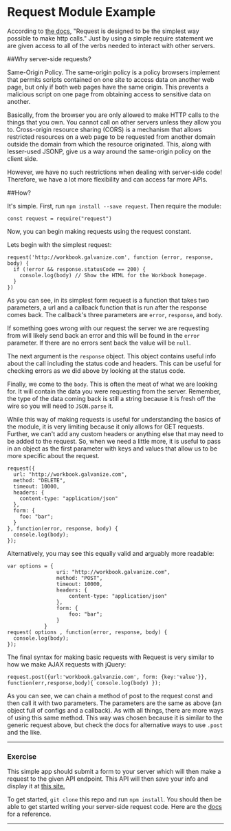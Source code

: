 # Request Module Example

According to [the docs](https://github.com/request/request), "Request is designed to be the simplest way possible to make http calls." Just by using a simple require statement we are given access to all of the verbs needed to interact with other servers. 

##Why server-side requests?

Same-Origin Policy. The same-origin policy is a policy browsers implement that permits scripts contained on one site to access data on another web page, but only if both web pages have the same origin. This prevents a malicious script on one page from obtaining access to sensitive data on another.

Basically, from the browser you are only allowed to make HTTP calls to the things that you own. You cannot call on other servers unless they allow you to. Cross-origin resource sharing (CORS) is a mechanism that allows restricted resources on a web page to be requested from another domain outside the domain from which the resource originated. This, along with lesser-used JSONP, give us a way around the same-origin policy on the client side. 

However, we have no such restrictions when dealing with server-side code! Therefore, we have a lot more flexibility and can access far more APIs.

##How?

It's simple. First, run `npm install --save request`. Then require the module:

```
const request = require("request")
```
Now, you can begin making requests using the request constant. 

Lets begin with the simplest request: 

```
request('http://workbook.galvanize.com', function (error, response, body) {
  if (!error && response.statusCode == 200) {
    console.log(body) // Show the HTML for the Workbook homepage.
  }
})
```

As you can see, in its simplest form request is a function that takes two parameters, a url and a callback function that is run after the response comes back. The callback's three parameters are `error`, `response`, and `body`. 

If something goes wrong with our request the server we are requesting from will likely send back an error and this will be found in the `error` parameter. If there are no errors sent back the value will be `null`. 

The next argument is the `response` object. This object contains useful info about the call including the status code and headers. This can be useful for checking errors as we did above by looking at the status code.

Finally, we come to the `body`. This is often the meat of what we are looking for. It will contain the data you were requesting from the server. Remember, the type of the data coming back is still a string because it is fresh off the wire so you will need to `JSON.parse` it. 

While this way of making requests is useful for understanding the basics of the module, it is very limiting because it only allows for GET requests. Further, we can't add any custom headers or anything else that may need to be added to the request. So, when we need a little more, it is useful to pass in an object as the first parameter with keys and values that allow us to be more specific about the request.

```
request({
  url: "http://workbook.galvanize.com",
  method: "DELETE",
  timeout: 10000,
  headers: {
  	content-type: "application/json"
  },
  form: {
  	foo: "bar";
  }
}, function(error, response, body) {
  console.log(body);
});
```
Alternatively, you may see this equally valid and arguably more readable:
```
var options = {
  				uri: "http://workbook.galvanize.com",
 			 	method: "POST",
  				timeout: 10000,
  				headers: {
  					content-type: "application/json"
  				},
  				form: {
  					foo: "bar";
  				}
			}
request( options , function(error, response, body) {
  console.log(body);
});
```

The final syntax for making basic requests with Request is very similar to how we make AJAX requests with jQuery: 

```
request.post({url:'workbook.galvanzie.com', form: {key:'value'}}, function(err,response,body){ console.log(body) });
```

As you can see, we can chain a method of post to the request const and then call it with two parameters. The parameters are the same as above (an object full of configs and a callback). As with all things, there are more ways of using this same method. This way was chosen because it is similar to the generic request above, but check the docs for alternative ways to use `.post` and the like.

________________

### Exercise

This simple app should submit a form to your server which will then make a request to the given API endpoint. This API will then save your info and display it at [this site.](https://g22-students.herokuapp.com/students)

To get started, `git clone` this repo and run `npm install`. You should then be able to get started writing your server-side request code. Here are the [docs](https://github.com/request/request) for a reference.

____________________



